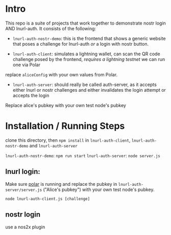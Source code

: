 # Intro
This repo is a suite of projects that work together to demonstrate nostr login AND lnurl-auth. It consists of the following:

* `lnurl-auth-nostr-demo`: this is the frontend that shows a generic website that poses a challenge for lnurl-auth *or* a login with nostr button.

* `lnurl-auth-client`: simulates a lightning wallet, can scan the QR code challenge posed by the frontend, *requires a lightning testnet* we can run one via Polar

replace `aliceConfig` with your own values from Polar.

* `lnurl-auth-server`: should really be called auth-server, as it accepts either lnurl or nostr challenges and either invalidates the login attempt or accepts the login

Replace alice's pubkey with your own test node's pubkey


# Installation / Running Steps

clone this directory, then `npm install` in `lnurl-auth-client`, `lnurl-auth-nostr-demo` and `lnurl-auth-server`

`lnurl-auth-nostr-demo`: `npm run start`
`lnurl-auth-server`: `node server.js`

## lnurl login: 
Make sure [polar](https://lightningpolar.com/) is running and replace the pubkey in `lnurl-auth-server/server.js` ("Alice's pubkey") with your own test node's pubkey.

`node lnurl-auth-client.js [challenge]`

## nostr login
use a nos2x plugin